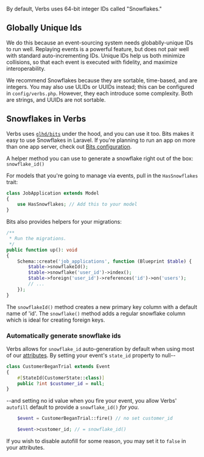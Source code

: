 By default, Verbs uses 64-bit integer IDs called "Snowflakes."

## Globally Unique Ids

We do this because an event-sourcing system needs globablly-unique IDs to run well. Replaying events is a powerful feature, but does not pair well with standard auto-incrementing IDs.
Unique IDs help us both minimize collisions, so that each event is executed with fidelity, and maximize interoperability.

We recommend Snowflakes because they are sortable, time-based, and are integers.
You may also use ULIDs or UUIDs instead; this can be configured in `config/verbs.php`. However, they each introduce some complexity. Both are strings, and UUIDs are not sortable.

## Snowflakes in Verbs

Verbs uses [`glhd/bits`](https://github.com/glhd/bits) under the hood, and you can use it too. Bits makes it easy to use Snowflakes in Laravel. If you're planning to run an app on more than one app server, check out [Bits configuration](https://github.com/glhd/bits?tab=readme-ov-file#set-the-bits_worker_id-and-bits_datacenter_id).

A helper method you can use to generate a snowflake right out of the box: `snowflake_id()`

For models that you're going to manage via events, pull in the `HasSnowflakes` trait:

```php
class JobApplication extends Model
{
    use HasSnowflakes; // Add this to your model
}
```

Bits also provides helpers for your migrations:

```php
/**
 * Run the migrations.
 */
public function up(): void
{
    Schema::create('job_applications', function (Blueprint $table) {
        $table->snowflakeId();
        $table->snowflake('user_id')->index();
        $table->foreign('user_id')->references('id')->on('users');
        // ...
    });
}
```

The `snowflakeId()` method creates a new primary key column with a default name of 'id'.  The `snowflake()` method adds a regular snowflake column which is ideal for creating foreign keys.

### Automatically generate snowflake ids

Verbs allows for `snowflake_id` auto-generation by default when using most of our [attributes](/docs/technical/attributes).
By setting your event's `state_id` property to null--

```php
class CustomerBeganTrial extends Event
{
    #[StateId(CustomerState::class)]
    public ?int $customer_id = null;
}
```

--and setting no id value when you fire your event, you allow Verbs' `autofill` default to provide a `snowflake_id()` *for you*.

```php
    $event = CustomerBeganTrial::fire() // no set customer_id

    $event->customer_id; // = snowflake_id()
```

If you wish to disable autofill for some reason, you may set it to `false` in your attributes.
